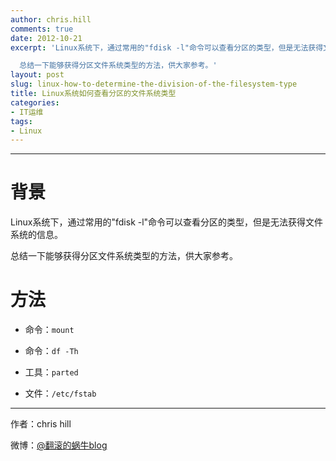 ```yaml
---
author: chris.hill
comments: true
date: 2012-10-21
excerpt: 'Linux系统下，通过常用的"fdisk -l"命令可以查看分区的类型，但是无法获得文件系统的信息。

  总结一下能够获得分区文件系统类型的方法，供大家参考。'
layout: post
slug: linux-how-to-determine-the-division-of-the-filesystem-type
title: Linux系统如何查看分区的文件系统类型
categories:
- IT运维
tags:
- Linux
---
```


* * *





# 背景





Linux系统下，通过常用的"fdisk -l"命令可以查看分区的类型，但是无法获得文件系统的信息。





总结一下能够获得分区文件系统类型的方法，供大家参考。


<!-- more -->



# 方法


  * 命令：`mount `  

  * 命令：`df -Th`  

  * 工具：`parted`   

  * 文件：`/etc/fstab`





* * *





作者：chris hill





微博：[@翻滚的蜗牛blog](http://www.weibo.com/weittor)



